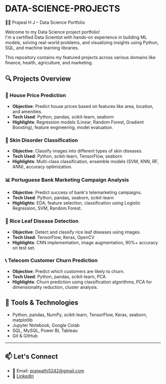 # DATA-SCIENCE-PROJECTS
👨‍💻 Prajwal H J – Data Science Portfolio

Welcome to my Data Science project portfolio!  
I'm a certified Data Scientist with hands-on experience in building ML models, solving real-world problems, and visualizing insights using Python, SQL, and machine learning libraries.

This repository contains my featured projects across various domains like finance, health, agriculture, and marketing.

## 🔍 Projects Overview

### 🏡 House Price Prediction
- **Objective**: Predict house prices based on features like area, location, and amenities.
- **Tech Used**: Python, pandas, scikit-learn, seaborn
- **Highlights**: Regression models (Linear, Random Forest, Gradient Boosting), feature engineering, model evaluation.

### 🧬 Skin Disorder Classification
- **Objective**: Classify images into different types of skin diseases.
- **Tech Used**: Python, scikit-learn, TensorFlow, seaborn
- **Highlights**: Multi-class classification, ensemble models (SVM, KNN, RF, ANN), accuracy optimization.

### 📊 Portuguese Bank Marketing Campaign Analysis
- **Objective**: Predict success of bank's telemarketing campaigns.
- **Tech Used**: Python, pandas, seaborn, scikit-learn
- **Highlights**: EDA, feature selection, classification using Logistic Regression, SVM, Random Forest.

### 🌾 Rice Leaf Disease Detection
- **Objective**: Detect and classify rice leaf diseases using images.
- **Tech Used**: TensorFlow, Keras, OpenCV
- **Highlights**: CNN implementation, image augmentation, 90%+ accuracy on test set.

### 📞 Telecom Customer Churn Prediction
- **Objective**: Predict which customers are likely to churn.
- **Tech Used**: Python, pandas, scikit-learn, PCA
- **Highlights**: Churn prediction using classification algorithms, PCA for dimensionality reduction, cluster analysis.

## 🧰 Tools & Technologies
- Python, pandas, NumPy, scikit-learn, TensorFlow, Keras, seaborn, matplotlib
- Jupyter Notebook, Google Colab
- SQL, MySQL, Power BI, Tableau
- Git & GitHub

---

## 📫 Let's Connect

- 📧 Email: prajwalhj5242@gmail.com  
- 🔗 [LinkedIn](https://www.linkedin.com/in/prajwalhj)  
  

